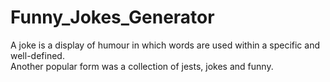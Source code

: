 # Funny_Jokes_Generator
A joke is a display of humour in which words are used within a specific and well-defined. <br> 
Another popular form was a collection of jests, jokes and funny.
